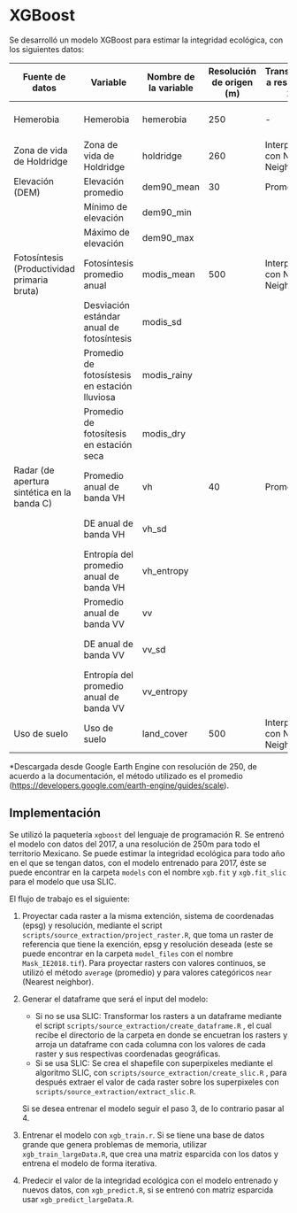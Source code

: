 # XGBoost

Se desarrolló un modelo XGBoost para estimar la integridad ecológica, con los siguientes datos:

| Fuente de datos                             | Variable                                      | Nombre de la variable | Resolución de origen (m) | Transformación a resolución de 250m | Link de descarga                                                                  | Referencia                                     |
|-----------|-----------|-----------|-----------|-----------|-----------|-----------|
| Hemerobia                                   | Hemerobia                                     | hemerobia             | 250                      | \-                                  |                                                                                   | Uso de suelo y vegetación, INEGI               |
| Zona de vida de Holdridge                   | Zona de vida de Holdridge                     | holdridge             | 260                      | Interpolación con Nearest Neighbor  | <http://www.conabio.gob.mx/informacion/gis/?vns=gis_root/region/fisica/zvh_mx3gw> | Portal de Geoinformación, CONABIO              |
| Elevación (DEM)                             | Elevación promedio                            | dem90_mean            | 30                       | Promedio\*                          | <https://code.earthengine.google.com/fd44ec12198a21b7f283a86e2f828c15>            | DEM GLO-30, Copernicus                         |
|                                             | Mínimo de elevación                           | dem90_min             |                          |                                     |                                                                                   | DEM GLO-30, Copernicus                         |
|                                             | Máximo de elevación                           | dem90_max             |                          |                                     |                                                                                   | DEM GLO-30, Copernicus                         |
| Fotosíntesis (Productividad primaria bruta) | Fotosíntesis promedio anual                   | modis_mean            | 500                      | Interpolación con Nearest Neighbor  | <https://code.earthengine.google.com/55b24b28652d3a26aa8f5ebc14cc21be>            | Terra Gross Primary Productivity, NASA LP DAAC |
|                                             | Desviación estándar anual de fotosíntesis     | modis_sd              |                          |                                     |                                                                                   | Terra Gross Primary Productivity, NASA LP DAAC |
|                                             | Promedio de fotosístesis en estación lluviosa | modis_rainy           |                          |                                     |                                                                                   | Terra Gross Primary Productivity, NASA LP DAAC |
|                                             | Promedio de fotosítesis en estación seca      | modis_dry             |                          |                                     |                                                                                   | Terra Gross Primary Productivity, NASA LP DAAC |
| Radar (de apertura sintética en la banda C) | Promedio anual de banda VH                    | vh                    | 40                       | Promedio\*                          | <https://code.earthengine.google.com/fc3284f4477aa1765242f61148991966>            | Sentinel-1, Copernicus Sentinel data           |
|                                             | DE anual de banda VH                          | vh_sd                 |                          |                                     |                                                                                   | Sentinel-1, Copernicus Sentinel data           |
|                                             | Entropía del promedio anual de banda VH       | vh_entropy            |                          |                                     |                                                                                   | Sentinel-1, Copernicus Sentinel data           |
|                                             | Promedio anual de banda VV                    | vv                    |                          |                                     |                                                                                   | Sentinel-1, Copernicus Sentinel data           |
|                                             | DE anual de banda VV                          | vv_sd                 |                          |                                     |                                                                                   | Sentinel-1, Copernicus Sentinel data           |
|                                             | Entropía del promedio anual de banda VV       | vv_entropy            |                          |                                     |                                                                                   | Sentinel-1, Copernicus Sentinel data           |
| Uso de suelo                                | Uso de suelo                                  | land_cover            | 500                      | Interpolación con Nearest Neighbor  | <https://code.earthengine.google.com/d8bac0a4a561e853d004d83c60e41fd3>            | MODIS Land Cover Type, NASA LP DAAC            |

\*Descargada desde Google Earth Engine con resolución de 250, de acuerdo a la documentación, el método utilizado es el promedio (<https://developers.google.com/earth-engine/guides/scale>).

## Implementación

Se utilizó la paquetería `xgboost` del lenguaje de programación R. Se entrenó el modelo con datos del 2017, a una resolución de 250m para todo el territorio Mexicano. Se puede estimar la integridad ecológica para todo año en el que se tengan datos, con el modelo entrenado para 2017, éste se puede encontrar en la carpeta `models` con el nombre `xgb.fit` y `xgb.fit_slic` para el modelo que usa SLIC.

El flujo de trabajo es el siguiente:

1.  Proyectar cada raster a la misma extención, sistema de coordenadas (epsg) y resolución, mediante el script `scripts/source_extraction/project_raster.R`, que toma un raster de referencia que tiene la exención, epsg y resolución deseada (este se puede encontrar en la carpeta `model_files` con el nombre `Mask_IE2018.tif`). Para proyectar rasters con valores continuos, se utilizó el método `average` (promedio) y para valores categóricos `near` (Nearest neighbor).

2.  Generar el dataframe que será el input del modelo:

    -   Si no se usa SLIC: Transformar los rasters a un dataframe mediante el script `scripts/source_extraction/create_dataframe.R` , el cual recibe el directorio de la carpeta en donde se encuetran los rasters y arroja un dataframe con cada columna con los valores de cada raster y sus respectivas coordenadas geográficas.
    -   Si se usa SLIC: Se crea el shapefile con superpixeles mediante el algoritmo SLIC, con `scripts/source_extraction/create_slic.R` , para después extraer el valor de cada raster sobre los superpixeles con `scripts/source_extraction/extract_slic.R`.

    Si se desea entrenar el modelo seguir el paso 3, de lo contrario pasar al 4.

3.  Entrenar el modelo con `xgb_train.r`. Si se tiene una base de datos grande que genera problemas de memoria, utilizar `xgb_train_largeData.R`, que crea una matriz esparcida con los datos y entrena el modelo de forma iterativa.

4.  Predecir el valor de la integridad ecológica con el modelo entrenado y nuevos datos, con `xgb_predict.R`, si se entrenó con matriz esparcida usar `xgb_predict_largeData.R`.
